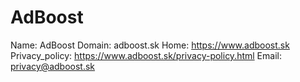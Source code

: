 
# AdBoost

Name: AdBoost
Domain: adboost.sk
Home: https://www.adboost.sk
Privacy_policy: https://www.adboost.sk/privacy-policy.html
Email: privacy@adboost.sk
